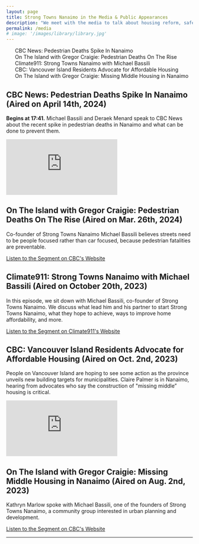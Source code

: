 ```yaml
---
layout: page
title: Strong Towns Nanaimo in the Media & Public Appearances
description: "We meet with the media to talk about housing reform, safe streets, and financial resiliency. If you want to inquire about a media appearance, email press@beautifulnanaimo.ca to get started."
permalink: /media
# image: '/images/library/library.jpg'
---
```


<ul id="toc" class="section-nav">
  <li class="toc-entry toc-h2"><a href="#cbc-news-pedestrian-deaths-spike-in-nanaimo-aired-on-april-14th-2024">CBC News: Pedestrian Deaths Spike In Nanaimo</a></li>
  <li class="toc-entry toc-h2"><a href="#on-the-island-with-gregor-craigie-pedestrian-deaths-on-the-rise-aired-on-mar-26th-2024">On The Island with Gregor Craigie: Pedestrian Deaths On The Rise</a></li>
  <li class="toc-entry toc-h2"><a href="#climate911-strong-towns-nanaimo-with-michael-bassili-aired-on-october-20th-2023">Climate911: Strong Towns Nanaimo with Michael Bassili</a></li>
  <li class="toc-entry toc-h2"><a href="#cbc-vancouver-island-residents-advocate-for-affordable-housing-aired-on-oct-2nd-2023">CBC: Vancouver Island Residents Advocate for Affordable Housing</a></li>
  <li class="toc-entry toc-h2"><a href="#on-the-island-with-gregor-craigie-missing-middle-housing-in-nanaimo-aired-on-aug-2nd-2023">On The Island with Gregor Craigie: Missing Middle Housing in Nanaimo</a></li>
</ul>

## CBC News: Pedestrian Deaths Spike In Nanaimo (Aired on April 14th, 2024)

**Begins at 17:41.** Michael Bassili and Deraek Menard speak to CBC News about the recent spike in pedestrian deaths in Nanaimo and what can be done to prevent them.

<p><iframe src="https://www.youtube.com/embed/f-itjbZur5o?si=653b3xhGiWMqrz_S" loading="lazy" frameborder="0" allowfullscreen></iframe></p>

## On The Island with Gregor Craigie: Pedestrian Deaths On The Rise (Aired on Mar. 26th, 2024)

Co-founder of Strong Towns Nanaimo Michael Bassili believes streets need to be people focused rather than car focused, because pedestrian fatalities are preventable.

<div id="sidewalking-victoria-button">
  <a href="https://www.cbc.ca/listen/live-radio/1-48-on-the-island/clip/16052038-another-pedestrian-death-raises-calls-safer-streets-nanaimo">Listen to the Segment on CBC's Website</a>
  <div class="banner_bg lazy loaded" data-bg="" data-ll-status="entered"></div>
</div>

## Climate911: Strong Towns Nanaimo with Michael Bassili (Aired on October 20th, 2023)

In this episode, we sit down with Michael Bassili, co-founder of Strong Towns Nanaimo. We discuss what lead him and his partner to start Strong Towns Nanaimo, what they hope to achieve, ways to improve home affordability, and more. 

<div id="sidewalking-victoria-button">
  <a href="https://instantteleseminar.com/Events/133019553">Listen to the Segment on Climate911's Website</a>
  <div class="banner_bg lazy loaded" data-bg="" data-ll-status="entered"></div>
</div>

## CBC: Vancouver Island Residents Advocate for Affordable Housing (Aired on Oct. 2nd, 2023)

People on Vancouver Island are hoping to see some action as the province unveils new building targets for municipalities.  Claire Palmer is in Nanaimo, hearing from advocates who say the construction of "missing middle” housing is critical.

<p><iframe src="https://www.youtube.com/embed/WfBklBrYS_c?si=1KF25b8vTy613YGD" loading="lazy" frameborder="0" allowfullscreen></iframe></p>

## On The Island with Gregor Craigie: Missing Middle Housing in Nanaimo (Aired on Aug. 2nd, 2023)

Kathryn Marlow spoke with Michael Bassili, one of the founders of Strong Towns Nanaimo, a community group interested in urban planning and development.

<div id="sidewalking-victoria-button">
  <a href="https://www.cbc.ca/listen/live-radio/1-48-on-the-island/clip/16001148-missing-middle-housing-nanaimo.">Listen to the Segment on CBC's Website</a>
  <div class="banner_bg lazy loaded" data-bg="" data-ll-status="entered"></div>
</div>

***

